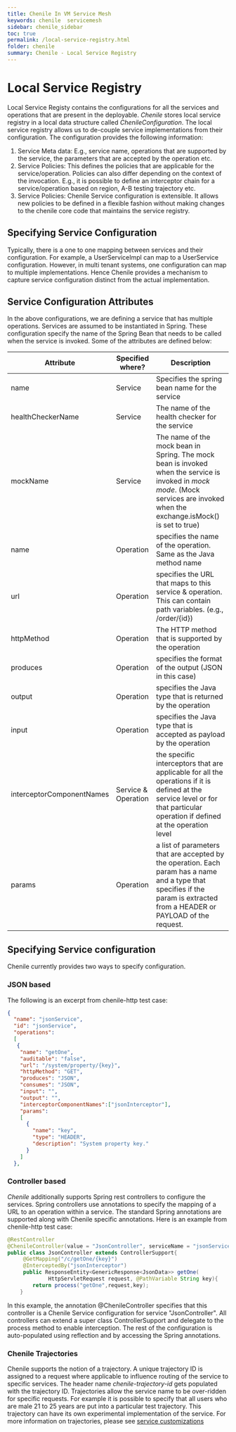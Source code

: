 ```yaml
---
title: Chenile In VM Service Mesh
keywords: chenile  servicemesh
sidebar: chenile_sidebar
toc: true
permalink: /local-service-registry.html
folder: chenile
summary: Chenile - Local Service Registry
---
```

# Local Service Registry
Local Service Registy contains the configurations for all the services and operations that are present in the deployable. 
_Chenile_ stores local service registry in a local data structure called _ChenileConfiguration_. The local service registry allows us to de-couple service implementations from their configuration. The configuration provides the following information:
1. Service Meta data: E.g., service name, operations that are supported by the service, the parameters that are accepted by the operation etc.
2. Service Policies: This defines the policies that are applicable for the service/operation. Policies can also differ depending on the context of the invocation. E.g., it is possible to define an interceptor chain for a service/operation based on region, A-B testing trajectory etc. 
3. Service Policies: Chenile Service configuration is extensible. It allows new policies to be defined in a flexible fashion without making changes to the chenile core code that maintains the service registry.

## Specifying Service Configuration
Typically, there is a one to one mapping between services and their configuration. For example, a UserServiceImpl can map to a UserService configuration. However, in multi tenant systems, one configuration can map to multiple implementations. Hence Chenile provides a mechanism to capture service configuration distinct from the actual implementation. 

## Service Configuration Attributes 
In the above configurations, we are defining a service that has multiple operations. Services are assumed to be instantiated in Spring. These configuration specify the name of the Spring Bean that needs to be called when the service is invoked. Some of the attributes are defined below:

|Attribute|Specified where?|Description|
|----------|-----------|---------------|
|name|Service|Specifies the spring bean name for the service|
|healthCheckerName|Service|The name of the health checker for the service|
|mockName|Service|The name of the mock bean in Spring. The mock bean is invoked when the service is invoked in _mock mode_. (Mock services are invoked when the exchange.isMock() is set to true)|
|name|Operation|specifies the name of the operation. Same as the Java method name|
|url|Operation|specifies the URL that maps to this service & operation. This can contain path variables. (e.g., /order/{id})|
|httpMethod|Operation|The HTTP method that is supported by the operation|
|produces|Operation|specifies the format of the output (JSON in this case)|
|output|Operation|specifies the Java type that is returned by the operation|
|input|Operation|specifies the Java type that is accepted as payload by the operation|
|interceptorComponentNames|Service & Operation|the specific interceptors that are applicable for all the operations if it is defined at the service level or for that particular operation if defined at the operation level|
|params|Operation|a list of parameters that are accepted by the operation. Each param has a name and a type that specifies if the param is extracted from a HEADER or PAYLOAD of the request.|

## Specifying Service configuration
Chenile currently provides two ways to specify configuration.

### JSON based
The following is an excerpt from chenile-http test case:
```json
{
  "name": "jsonService",
  "id": "jsonService",
  "operations":
  [
   {
    "name": "getOne",
    "auditable": "false",
    "url": "/system/property/{key}",
    "httpMethod": "GET",
    "produces": "JSON",
    "consumes": "JSON",
    "input": "",
    "output": "",
    "interceptorComponentNames":["jsonInterceptor"],
    "params":
    [
      {
        "name": "key",
        "type": "HEADER",
        "description": "System property key."
      }
    ]
  },
```

### Controller based
_Chenile_ additionally supports Spring rest controllers to configure the services. Spring controllers use annotations to specify the mapping of a URL to an operation within a service. The standard Spring annotations are supported along with Chenile specific annotations. Here is an example from chenile-http test case:
```java
@RestController
@ChenileController(value = "JsonController", serviceName = "jsonService")
public class JsonController extends ControllerSupport{
     @GetMapping("/c/getOne/{key}")
     @InterceptedBy("jsonInterceptor")
     public ResponseEntity<GenericResponse<JsonData>> getOne(
             HttpServletRequest request, @PathVariable String key){
        return process("getOne",request,key);
    }

```
In this example, the annotation @ChenileController specifies that this controller is a Chenile Service configuration for service "JsonController". All controllers can extend a super class ControllerSupport and delegate to the process method to enable interception. The rest of the configuration is auto-populated using reflection and by accessing the Spring annotations. 



### Chenile Trajectories
Chenile supports the notion of a trajectory. A unique trajectory ID is assigned to a request where applicable to influence routing of the service to specific services. The header name _chenile-trajectory-id_ gets populated with the trajectory ID. Trajectories allow the service name to be over-ridden for specific requests. For example it is possible to specify that all users who are male 21 to 25 years are put into a particular test trajectory. This trajectory can have its own experimental implementation of the service. 
For more information on trajectories, please see [service customizations](service-customizations)


